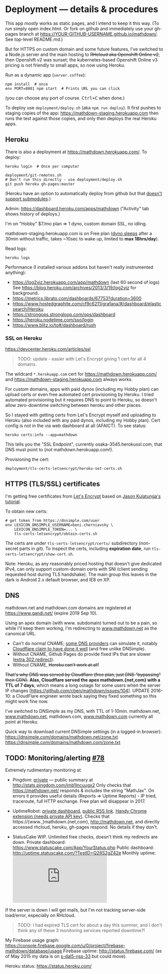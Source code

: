 # Deployment — details & procedures

This app *mostly* works as static pages, and I intend to keep it this way.
(To run simply open index.html.  Or fork on github and immediately use your gh-pages branch at https://YOUR-GITHUB-USERNAME.github.io/mathdown/.  See top-level README.md.)

But for HTTPS on custom domain and some future features, I've switched to a Node.js server and the main hosting to ~~RHcloud aka Openshift Online v2~~; then Openshift v2 was sunset; the kubernetes-based Openshift Online v3 pricing is not friendly to small apps, so now using Heroku.

Run as a dynamic app (`server.coffee`):

    npm install  # once
    env PORT=8001 npm start  # Prints URL you can click

(you can choose any port of course.  <kbd>Ctrl+C</kbd> when done.)

To deploy use `deployment/deploy.sh` (aka `npm run deploy`).
It first pushes to staging copies of the app:
https://mathdown-staging.herokuapp.com
then runs the test against those copies, and only then deploys the real Heroku apps.

## Heroku

There is also a deployment at https://mathdown.herokuapp.com/.  To deploy:

    heroku login  # Once per computer

    deployment/git-remotes.sh
    # Don't run this directly - use deployment/deploy.sh
    git push heroku gh-pages:master

(Heroku have an option to automatically deploy from github but that [doesn't support submodules](https://github.com/cben/mathdown/issues/57#issuecomment-74395026).)

Admin: https://dashboard.heroku.com/apps/mathdown
("Activity" tab shows history of deploys.)

I'm on "Hobby" $7/mo plan => 1 dyno, custom domain SSL, no idling.

mathdown-staging.herokuapp.com is on Free plan ([dyno sleeps][] after a 30min without traffic, takes ~10sec to wake up, limited to **max 18hrs/day**).

[dyno sleeps]: https://devcenter.heroku.com/articles/dyno-sleeping

Read logs:

    heroku logs

Performance (I installed various addons but haven't really instrumented anything):

- https://log2viz.herokuapp.com/app/mathdown (last 60 second of logs)
  See https://blog.heroku.com/archives/2013/3/19/log2viz for background.
- https://metrics.librato.com/dashboards/67753?duration=3600
- https://www.hostedgraphite.com/cf9c6211/grafana/#/dashboard/elasticsearch/Heroku
- https://strongops.strongloop.com/ops/dashboard
- https://heroku.nodetime.com/sso/login
- https://www.blitz.io/to#/dashboard/rush

### SSL on Heroku

https://devcenter.heroku.com/articles/ssl

> TODO: update - easier with Let's Encrypt giving 1 cert for all 4 domains.

The wildcard `*.herokuapp.com` cert for https://mathdown.herokuapp.com/ and https://mathdown-staging.herokuapp.com always works.

For custom domains, apps with paid dynos (including my Hobby plan) can upload certs or even free automated cert provisioning by Heroku.
I tried automated provisioning but it requires DNS to point to Heroku, so doesn't allow zero-downtime switching between heroku and other places.

So I stayed with getting certs from Let's Encrypt myself and uploading to Heroku (also included with any paid dynos, including my Hobby plan).
Cert config is not in the via web dashboard at all (AFAICT).  To see status:

    heroku certs:info --app=mathdown

This tells you the "SSL Endpoint", currently osaka-3545.herokussl.com, that DNS must point to (*not* mathdown.herokuapp.com!).

Provisioning the cert:

    deployment/tls-certs-letsencrypt/heroku-set-certs.sh

## HTTPS (TLS/SSL) certificates

I'm getting free certificates from [Let's Encrypt][] based on [Jason Kulatunga's tutorial][].

To obtain new certs:

    # get token from https://dnsimple.com/user
    env LEXICON_DNSIMPLE_USERNAME=beni.cherniavsky \
        LEXICON_DNSIMPLE_TOKEN=... \
        tls-certs-letsencrypt/obtain-certs.sh

The certs are under `tls-certs-letsencrypt/certs/` subdirectory (non-secret parts in git).
To inspect the certs, including **expiration date**, run `tls-certs-letsencrypt/show-cert.sh`.

Note: Heroku, as any reasonably priced hosting that doesn't give dedicated IPv4, can only support custom-domain certs with SNI (client sending requested host during TLS handshake).  The main group this leaves in the dark is Android 2.x default browser, and IE8 on XP.

[Jason Kulatunga's tutorial]: http://blog.thesparktree.com/post/138999997429/generating-intranet-and-private-network-ssl
[Let's Encrypt]: https://letsencrypt.org/

## DNS

mathdown.net and mathdown.com domains are registered at https://www.gandi.net/ (expire 2019 Sep 10).

Using an apex domain (with www. subdomain) turned out to be a pain, so while I'll keep them working, I'm redirecting to www.mathdown.net as the canonical URL.

  - Can't do normal CNAME; [some DNS providers][] can simulate it, notably [Cloudflare claim to have done it well][] (and free unlike DNSimple).
  - Without CNAME, Github Pages do provide fixed IPs that are slower ([extra 302 redirect][]).
  - Without CNAME, ~~Heroku can't work at all~~!

~~That's why DNS was served by Cloudflare (free plan, just DNS "bypassing" their CDN).~~
**Alas, Cloudflare served the apex mathdown.{net,com} with a TTL of 7 days**, which means a long outage for some users when the server IP changes [https://github.com/cben/mathdown/issues/104].  UPDATE 2016-10: a CloudFlare engineer wrote back saying they fixed something so this might work fine now.

I've switched to DNSimple as my DNS, with TTL of 1-10min.
mathdown.net, www.mathdown.net, mathdown.com, www.mathdown.com currently all point at Heroku.

Quick way to download current DNSimple settings (in a logged-in browser):
https://dnsimple.com/domains/mathdown.net/zone.txt
https://dnsimple.com/domains/mathdown.com/zone.txt

[some DNS providers]: https://devcenter.heroku.com/articles/custom-domains#root-domain
[Cloudflare claim to have done it well]: https://blog.cloudflare.com/introducing-cname-flattening-rfc-compliant-cnames-at-a-domains-root/
[extra 302 redirect]: https://news.ycombinator.com/item?id=7738293

## TODO: Monitoring/alerting [#78](https://github.com/cben/mathdown/issues/78)

Extremely rudimentary monitoring at

- Pingdom: [private](https://my.pingdom.com/dashboard/checks) — public summary at http://stats.pingdom.com/imb1lncuugx2
  Only checks that https://mathdown.net/ responds & includes the string "MathJax".
  On errors it provides useful details (Reports => Uptime Reports) - IP tried, traceroute, full HTTP exchange.
  Free plan will disappear in 2017.

- UptimeRobot: [private dashboard](https://uptimerobot.com/dashboard), [public RSS link](http://rss.uptimerobot.com/u161856-2938762f077934131eb64592ffd2e8f9).  [Handy Chrome extension (needs private API key)](http://shreyaspurohit.github.io/chrome.extension.uptimeRobotMonitor/).
  Checks that https://{www.,}mathdown.{net,com}, http://mathdown.net, and directly accessed rhcloud, heroku, gh-pages respond.  No details if they don't.

- StatusCake WIP.
  Unlimited free checks, doesn't think my redirects are down.
  Private dashboard: https://www.statuscake.com/App/YourStatus.php
  Public dashboard: http://uptime.statuscake.com/?TestID=Q28S2gZ42e
  Monthly uptime: ![StatusCake uptime](https://www.statuscake.com/App/button/index.php?Track=UFzBR9YWzA&Days=30&Design=1)

If the server is down I will get mails, but I'm not tracking server-side load/error, especially on RHcloud.

> TODO: I had expired TLS cert for about a day this summer, and I don't think any of these 3 monitoring services reported downtime?!

My Firebase usage graph: https://console.firebase.google.com/u/0/project/firebase-mathdown/database/usage
Firebase uptime: http://status.firebase.com/ (as of May 2015 my data is on [s-dal5-nss-33](http://status.firebase.com/1502938) but could move).

Heroku status: https://status.heroku.com/
